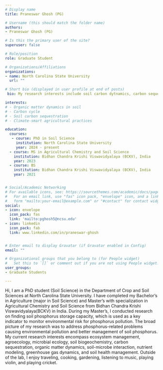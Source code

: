 ```yaml
---
# Display name
title: Praneswar Ghosh (PG)

# Username (this should match the folder name)
authors:
- Praneswar Ghosh (PG)

# Is this the primary user of the site?
superuser: false

# Role/position
role: Graduate Student

# Organizations/Affiliations
organizations:
- name: North Carolina State University
  url: ""

# Short bio (displayed in user profile at end of posts)
 bio: My research interests include soil carbon dytnamics, carbon sequestration, greenhouse gas dynamics and climate change.

interests:
# - Organic matter dynamics in soil
# - Carbon cycle
# - Soil carbon sequestration
# - Climate-smart agricultural practices

education:
  courses:
   - course: PhD in Soil Science
     institution: North Carolina State University
     year: 2024 - present
  - course: MS in Agricultural Chemistry and Soil Science
    institution: Bidhan Chandra Krishi Viswavidyalaya (BCKV), India
    year: 2023
  - course: BS 
    institution: Bidhan Chandra Krishi Viswavidyalaya (BCKV), India
    year: 2021


# Social/Academic Networking
# For available icons, see: https://sourcethemes.com/academic/docs/page-builder/#icons
#   For an email link, use "fas" icon pack, "envelope" icon, and a link in the
#   form "mailto:your-email@example.com" or "#contact" for contact widget.
social:
- icon: envelope
  icon_pack: fas
  link: 'mailto:pghosh5@ncsu.edu'
- icon: linkedin
  icon_pack: fab
  link: www.linkedin.com/in/praneswar-ghosh  


# Enter email to display Gravatar (if Gravatar enabled in Config)
email: ""

# Organizational groups that you belong to (for People widget)
#   Set this to `[]` or comment out if you are not using People widget.
user_groups:
- Graduate Students  

---
```

Hi, I am a PhD student (Soil Science) in the Department of Crop and Soil Sciences at North Carolina State University. I have completed my Bachelor’s in Agriculture (major in Soil Science) and Master’s with specialization in Agricultural Chemistry and Soil Science from Bidhan Chandra Krishi Viswavidyalaya(BCKV) in India. During my Master’s, I conducted research on finding soil phosphorus storage capacity, which is used as a key indicator to monitor environmental risk for phosphorus pollution. The broad picture of my research was to address phosphorus-related problems causing environmental pollution and better management of soil phosphorus. My current research interests encompass ecosystem management, agroecology, microbial ecology, soil biogeochemistry, carbon sequestration, organic matter dynamics, soil-microbe interaction, nutrient modeling, greenhouse gas dynamics, and soil health management. Outside of the lab, I enjoy traveling, cooking, gardening, listening to music, playing violin, and playing cricket.
